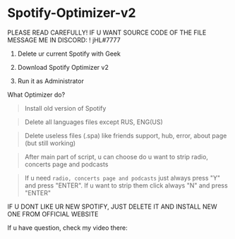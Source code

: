 # Spotify-Optimizer-v2

PLEASE READ CAREFULLY! IF U WANT SOURCE CODE OF THE FILE MESSAGE ME IN DISCORD: ! jHL#7777

1. Delete ur current Spotify with Geek

2. Download Spotify Optimizer v2

3. Run it as Administrator

What Optimizer do?

> Install old version of Spotify

> Delete all languages files except RUS, ENG(US)

> Delete useless files (.spa) like friends support, hub, error, about page (but still working) 

> After main part of script, u can choose do u want to strip radio, concerts page and podcasts

> If u need `radio, concerts page and podcasts` just always press "Y" and press "ENTER". If u want to strip them click always "N" and press "ENTER"

IF U DONT LIKE UR NEW SPOTIFY, JUST DELETE IT AND INSTALL NEW ONE FROM OFFICIAL WEBSITE

If u have question, check my video there: 
